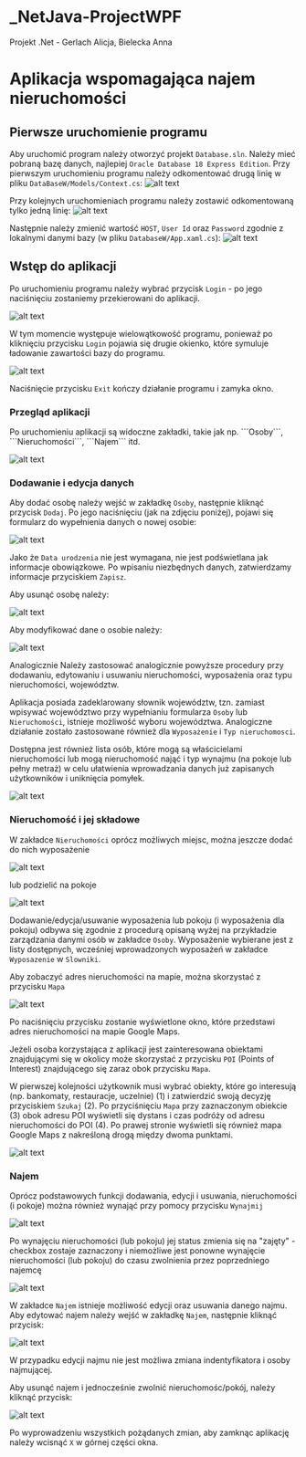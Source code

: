 # _NetJava-ProjectWPF
Projekt .Net - Gerlach Alicja, Bielecka Anna

<h1>Aplikacja wspomagająca najem nieruchomości</h1>

<h2>Pierwsze uruchomienie programu</h2>

Aby uruchomić program należy otworzyć projekt ```Database.sln```. Należy mieć pobraną bazę danych, najlepiej ```Oracle Database 18 Express Edition```. Przy pierwszym uruchomieniu programu należy odkomentować drugą linię w pliku ```DataBaseW/Models/Context.cs```:
![alt text](https://github.com/ABielecka/_NetJava-ProjectWPF/blob/master/screenshots/firstUncomment.PNG)

Przy kolejnych uruchomieniach programu należy zostawić odkomentowaną tylko jedną linię:
![alt text](https://github.com/ABielecka/_NetJava-ProjectWPF/blob/master/screenshots/secondUncomment.PNG)

Następnie należy zmienić wartość ```HOST```, ```User Id``` oraz ```Password``` zgodnie z lokalnymi danymi bazy (w pliku ```DatabaseW/App.xaml.cs```):
![alt text](https://github.com/ABielecka/_NetJava-ProjectWPF/blob/master/screenshots/changeConString.PNG)

<h2>Wstęp do aplikacji</h2>

Po uruchomieniu programu należy wybrać przycisk ```Login``` - po jego naciśnięciu zostaniemy przekierowani do aplikacji. 

![alt text](https://github.com/ABielecka/_NetJava-ProjectWPF/blob/master/screenshots/Login.png)

W tym momencie występuje wielowątkowość programu, ponieważ po kliknięciu przycisku ```Login``` pojawia się drugie okienko, które symuluje ładowanie zawartości bazy do programu.

![alt text](https://github.com/ABielecka/_NetJava-ProjectWPF/blob/master/screenshots/Loading.png)

Naciśnięcie przycisku ```Exit``` kończy działanie programu i zamyka okno.

<h3>Przegląd aplikacji</h3>
Po uruchomieniu aplikacji są widoczne zakładki, takie jak np. ```Osoby```, ```Nieruchomości```, ```Najem``` itd.

![alt text](https://github.com/ABielecka/_NetJava-ProjectWPF/blob/master/screenshots/Nawigacja.png)

<h3>Dodawanie i edycja danych</h3>

Aby dodać osobę należy wejść w zakładkę ```Osoby```, następnie kliknąć przycisk ```Dodaj```. Po jego naciśnięciu (jak na zdjęciu poniżej), pojawi się formularz do wypełnienia danych o nowej osobie:

![alt text](https://github.com/ABielecka/_NetJava-ProjectWPF/blob/master/screenshots/OsobaAdd.png)

Jako że ```Data urodzenia``` nie jest wymagana, nie jest podświetlana jak informacje obowiązkowe. Po wpisaniu niezbędnych danych, zatwierdzamy informacje przyciskiem ```Zapisz```.

Aby usunąć osobę należy: 

![alt text](https://github.com/ABielecka/_NetJava-ProjectWPF/blob/master/screenshots/OsobaDelete.png)

Aby modyfikować dane o osobie należy:

![alt text](https://github.com/ABielecka/_NetJava-ProjectWPF/blob/master/screenshots/OsobaEdit.png)

Analogicznie 
Należy zastosować analogicznie powyższe procedury przy dodawaniu, edytowaniu i usuwaniu nieruchomości, wyposażenia oraz typu nieruchomości, województw.

Aplikacja posiada zadeklarowany słownik województw, tzn. zamiast wpisywać województwo przy wypełnianiu formularza ```Osoby``` lub ```Nieruchomości```, istnieje możliwość wyboru województwa. Analogiczne działanie zostało zastosowane również dla ```Wyposażenie``` i ```Typ nieruchomosci```.

Dostępna jest również lista osób, które mogą są właścicielami nieruchomości lub mogą nieruchomość nająć i typ wynajmu (na pokoje lub pełny metraż) w celu ułatwienia wprowadzania danych już zapisanych użytkowników i uniknięcia pomyłek.

![alt text](https://github.com/ABielecka/_NetJava-ProjectWPF/blob/master/screenshots/Województwa.png)

<h3>Nieruchomość i jej składowe</h3>

W zakładce ```Nieruchomości``` oprócz możliwych miejsc, można jeszcze dodać do nich wyposażenie 

![alt text](https://github.com/ABielecka/_NetJava-ProjectWPF/blob/master/screenshots/NieruchomoscWyp.png)

lub podzielić na pokoje

![alt text](https://github.com/ABielecka/_NetJava-ProjectWPF/blob/master/screenshots/NieruchomoscPok.png)

Dodawanie/edycja/usuwanie wyposażenia lub pokoju (i wyposażenia dla pokoju) odbywa się zgodnie z procedurą opisaną wyżej na przykładzie zarządzania danymi osób w zakładce ```Osoby```. Wyposażenie wybierane jest z listy dostępnych, wcześniej wprowadzonych wyposażeń w zakładce ```Wyposazenie``` w ```Slowniki```.

Aby zobaczyć adres nieruchomości na mapie, można skorzystać z przycisku ```Mapa```

![alt text](https://github.com/ABielecka/_NetJava-ProjectWPF/blob/master/screenshots/Mapa.png)

Po naciśnięciu przycisku zostanie wyświetlone okno, które przedstawi adres nieruchomości na mapie Google Maps.

Jeżeli osoba korzystająca z aplikacji jest zainteresowana obiektami znajdującymi się w okolicy może skorzystać z przycisku ```POI``` (Points of Interest) znajdującego się zaraz obok przycisku ```Mapa```.

W pierwszej kolejności użytkownik musi wybrać obiekty, które go interesują (np. bankomaty, restauracje, uczelnie) (1) i zatwierdzić swoją decyzję przyciskiem ```Szukaj``` (2). Po przyciśnięciu ```Mapa``` przy zaznaczonym obiekcie (3) obok adresu POI wyświetli się dystans i czas podróży od adresu nieruchomości do POI (4). Po prawej stronie wyświetli się również mapa Google Maps z nakreśloną drogą między dwoma punktami.

![alt text](https://github.com/ABielecka/_NetJava-ProjectWPF/blob/master/screenshots/POI.png)

<h3>Najem</h3>

Oprócz podstawowych funkcji dodawania, edycji i usuwania, nieruchomości (i pokoje) można również wynająć przy pomocy przycisku ```Wynajmij```

![alt text](https://github.com/ABielecka/_NetJava-ProjectWPF/blob/master/screenshots/Najmij.png)

Po wynajęciu nieruchomości (lub pokoju) jej status zmienia się na "zajęty" - checkbox zostaje zaznaczony i niemożliwe jest ponowne wynajęcie nieruchomości (lub pokoju) do czasu zwolnienia przez poprzedniego najemcę

![alt text](https://github.com/ABielecka/_NetJava-ProjectWPF/blob/master/screenshots/Status.png)

W zakładce ```Najem``` istnieje możliwość edycji oraz usuwania danego najmu. Aby edytować najem należy wejść w zakładkę ```Najem```, następnie kliknąć przycisk:

![alt text](https://github.com/ABielecka/_NetJava-ProjectWPF/blob/master/screenshots/WynajmijEdit.png)

W przypadku edycji najmu nie jest możliwa zmiana indentyfikatora i osoby najmującej.

Aby usunąć najem i jednocześnie zwolnić nieruchomośc/pokój, należy kliknąć przycisk:

![alt text](https://github.com/ABielecka/_NetJava-ProjectWPF/blob/master/screenshots/usunWynajem.png)

Po wyprowadzeniu wszystkich pożądanych zmian, aby zamknąc aplikację należy wcisnąć ```X``` w górnej części okna. 

